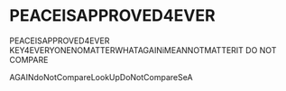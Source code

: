 # PEACEISAPPROVED4EVER

PEACEISAPPROVED4EVER KEY4EVERYONENOMATTERWHATAGAINiMEANNOTMATTERIT DO NOT COMPARE

AGAINdoNotCompareLookUpDoNotCompareSeA
